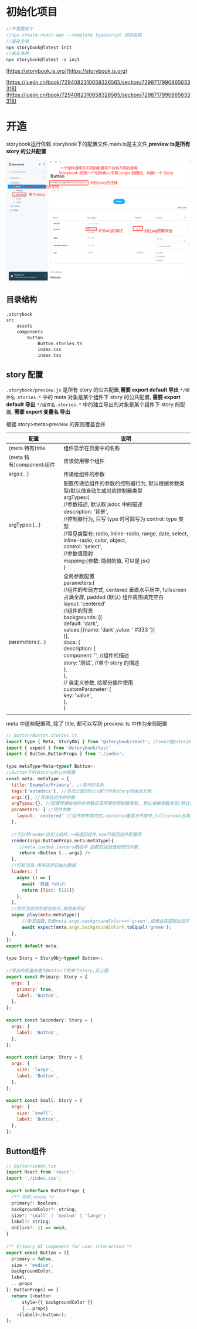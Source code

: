 # 初始化项目

```js
//不需要这个
//npx create-react-app --template typescript 项目名称
//装在全局
npx storybook@latest init
//装在本地
npx storybook@latest -s init
```

[https://storybook.js.org](https://storybook.js.org)

[https://juejin.cn/book/7294082310658326565/section/7298717990865633318](https://juejin.cn/book/7294082310658326565/section/7298717990865633318)

# **开造**

storybook运行依赖.storybook下的配置文件,main.ts是主文件,**preview.ts是所有 story 的公共配置**

![](images/WEBRESOURCE7ee8962166a5c47ddcadd2f677906154image.png)

## 目录结构

```
.storybook
src
    assets
    components
        Button
            Button.stories.ts
            index.css
            index.tsx
```


## story 配置
`.storybook/preview.js` 是所有 story 的公共配置,**需要 export default 导出**
`*/组件名.stories.*` 中的 meta 对象是某个组件下 story 的公共配置, **需要 export default 导出**
`*/组件名.stories.*` 中的独立导出的对象是某个组件下 story 的配置, **需要 export 变量名 导出**

根据 story>meta>preview 的原则覆盖合并

| 配置                    | 说明                                                                                                                                                                                                                                                                                                                                                                                                                                                               |
| --------------------- | ---------------------------------------------------------------------------------------------------------------------------------------------------------------------------------------------------------------------------------------------------------------------------------------------------------------------------------------------------------------------------------------------------------------------------------------------------------------- |
| (meta 特有)title        | 组件显示在页面中的名称                                                                                                                                                                                                                                                                                                                                                                                                                                                      |
| (meta 特有)component:组件 | 应该使用哪个组件                                                                                                                                                                                                                                                                                                                                                                                                                                                         |
| args:{...}            | 传递给组件的参数                                                                                                                                                                                                                                                                                                                                                                                                                                                         |
| argTypes:{...}        | 配置传递给组件的参数的控制器行为, 默认根据参数类型/默认值自动生成对应控制器类型<br>argTypes:{<br>  //参数描述, 默认取 jsdoc 中的描述<br>  description: '背景',<br>  //控制器行为, 只写 type 时可简写为 control: type 类型 <br>    //常见类型有: radio, inline-radio, range, date, select, inline-radio, color, object,<br>  control: 'select',<br>  //参数值隐射<br>  mapping:{参数: 隐射的值, 可以是 jsx}<br>}<br>                                                                                                                                  |
| parameters:{...}      | 全局参数配置<br>parameters:{<br>  //组件的布局方式, centered 垂直水平居中, fullscreen 占满全屏, padded (默认) 组件周围填充空白<br>  layout: 'centered'<br>  //组件的背景<br>  backgrounds: [{<br>    default: 'dark',  <br>    values:[{name: 'dark',value: ' #333 '}]<br>  }],<br>  docs: {<br>    description: {  <br>      component: '',  //组件的描述<br>      story: '测试',  //单个 story 的描述<br>    },<br>  },  <br>  // 自定义参数, 给部分插件使用  <br>  customParameter: {  <br>    key: 'value',  <br>  },<br>} |
|                       |                                                                                                                                                                                                                                                                                                                                                                                                                                                                  |

meta 中这些配置项, 除了 title, 都可以写到 preview. ts 中作为全局配置

```javascript
// Button/Button.stories.ts
import type { Meta, StoryObj } from '@storybook/react'; //vue3是@storybook/react
import { expect } from '@storybook/test'
import { Button,ButtonProps } from './index';

type metaType=Meta<typeof Button>;
//Button下所有story的公共配置
const meta: metaType = {
  title:'Example/Primary', //显示的名称
  tags:['autodocs'], //生成上图的Docs那个所有story的组合文档
  args:{}, //传递给组件的参数
  argTypes:{}, //配置传递给组件的参数应该用哪些控制器类型, 默认根据参数类型/默认值自动生成对应控制器类型
  parameters: { //组件参数
  	layout: 'centered' //组件的布局方式,centered垂直水平居中,fullscreen占满全屏,padded(默认)组件周围填充空白
  },
  
  //可以用render自定义组件,一般返回组件,vue可返回组件配置项
  render(args:ButtonProps,meta:metaType){
     //meta.loaded loaders数组中 函数的返回值组成的对象
     return <Button {...args} />
  },
  //打断渲染,用来请求初始化数据
  loaders: [
    async () => {
      await '假装 fetch'
      return {list: [111]}
    },
  ],
  //组件渲染完毕就会执行,常用来测试
  async play(meta:metaType){
      //断言函数,判断meta.args.backgroundColor==='green',结果会在控制台显示
      await expect(meta.args.backgroundColor).toEqual('green');
  },
};
export default meta;

type Story = StoryObj<typeof Button>;

//导出的变量会成为Button下的单个story,见上图
export const Primary: Story = {  
  args: {  
    primary: true,  
    label: 'Button',  
  },  
};  
  
export const Secondary: Story = {  
  args: {  
    label: 'Button',  
  },  
};  
  
export const Large: Story = {  
  args: {  
    size: 'large',  
    label: 'Button',  
  },  
};  
  
export const Small: Story = {  
  args: {  
    size: 'small',  
    label: 'Button',  
  },  
};
```
## Button组件

```javascript
// Button/index.tsx
import React from 'react';
import './index.css';

export interface ButtonProps {
  /** 你好,xxxxx */
  primary?: boolean;
  backgroundColor?: string;
  size?: 'small' | 'medium' | 'large';
  label?: string;
  onClick?: () => void;
}

/** Primary UI component for user interaction */
export const Button = ({
  primary = false,
  size = 'medium',
  backgroundColor,
  label,
  ...props
}: ButtonProps) => {
  return (<button
      style={{ backgroundColor }}
      {...props}
    >{label}</button>);
};
```

